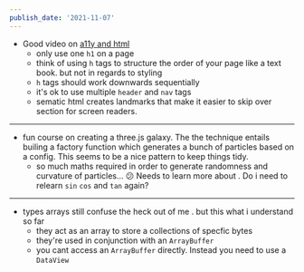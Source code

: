 ```yaml
---
publish_date: '2021-11-07'
---
```

- Good video on [a11y and html](https://www.youtube.com/watch?v=NexL5_Vdoq8) 
   - only use one `h1` on a page
   - think of using `h` tags to structure the order of your page like a text book. but not in regards to styling
   - `h` tags should work downwards sequentially
   - it's ok to use multiple `header` and `nav` tags
   - sematic html creates landmarks that make it easier to skip over section for screen readers.

---

- fun course on creating a three.js galaxy. The the technique entails builing a factory function which generates  a bunch of particles based on a config. This seems to be a nice pattern to keep things tidy.
    - so much maths required in order to generate randomness and curvature of particles... 😕 Needs to learn more about . Do i need to relearn `sin` `cos` and `tan` again?

---

- types arrays still confuse the heck out of me . but this what i understand so far
   - they act as an array to store a collections of specfic bytes
   - they're used in conjunction with an `ArrayBuffer`
   - you cant access an `ArrayBuffer` directly. Instead you need to use a `DataView`
